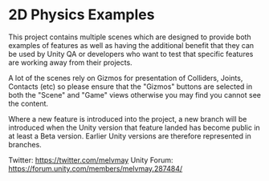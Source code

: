# 2D Physics Examples
This project contains multiple scenes which are designed to provide both examples of features as well as having the additional benefit that they can be used by Unity QA or developers who want to test that specific features are working away from their projects.

A lot of the scenes rely on Gizmos for presentation of Colliders, Joints, Contacts (etc) so please ensure that the "Gizmos" buttons are selected in both the "Scene" and "Game" views otherwise you may find you cannot see the content.

Where a new feature is introduced into the project, a new branch will be introduced when the Unity version that feature landed has become public in at least a Beta version. Earlier Unity versions are therefore represented in branches.

Twitter: https://twitter.com/melvmay
Unity Forum: https://forum.unity.com/members/melvmay.287484/
